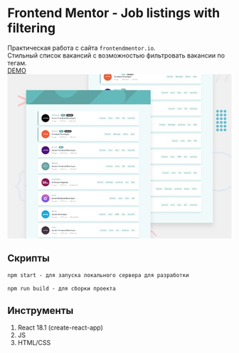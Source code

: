 # Frontend Mentor - Job listings with filtering
Практическая работа с сайта `frontendmentor.io`.<br>
Стильный список вакансий с возможностью фильтровать вакансии по тегам.<br>
[DEMO](https://webbomj.github.io/FM-static-job-listings-master/)
![Design preview for the Job listings with filtering coding challenge](./public/desktop-preview.jpg)

## Скрипты
```bush
npm start - для запуска локального сервера для разработки
```
```bush
npm run build - для сборки проекта
```

## Инструменты
1. React 18.1 (create-react-app)
2. JS
3. HTML/CSS
